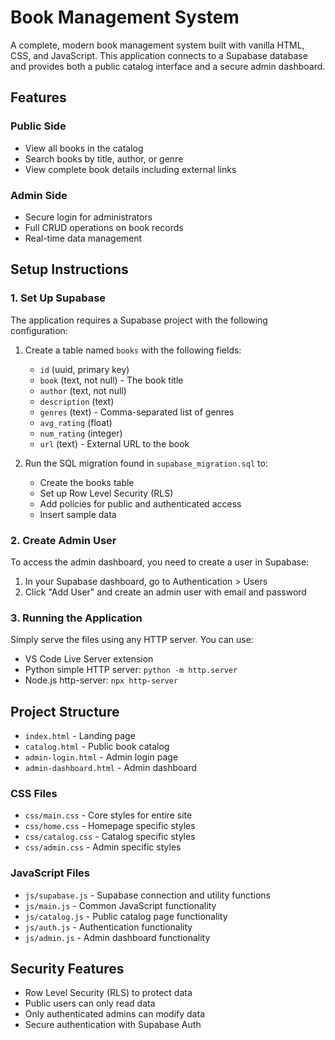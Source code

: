 # Book Management System

A complete, modern book management system built with vanilla HTML, CSS, and JavaScript. This application connects to a Supabase database and provides both a public catalog interface and a secure admin dashboard.

## Features

### Public Side
- View all books in the catalog
- Search books by title, author, or genre
- View complete book details including external links

### Admin Side
- Secure login for administrators
- Full CRUD operations on book records
- Real-time data management

## Setup Instructions

### 1. Set Up Supabase

The application requires a Supabase project with the following configuration:

1. Create a table named `books` with the following fields:
   - `id` (uuid, primary key)
   - `book` (text, not null) - The book title
   - `author` (text, not null)
   - `description` (text)
   - `genres` (text) - Comma-separated list of genres
   - `avg_rating` (float)
   - `num_rating` (integer)
   - `url` (text) - External URL to the book

2. Run the SQL migration found in `supabase_migration.sql` to:
   - Create the books table
   - Set up Row Level Security (RLS)
   - Add policies for public and authenticated access
   - Insert sample data

### 2. Create Admin User

To access the admin dashboard, you need to create a user in Supabase:

1. In your Supabase dashboard, go to Authentication > Users
2. Click "Add User" and create an admin user with email and password

### 3. Running the Application

Simply serve the files using any HTTP server. You can use:

- VS Code Live Server extension
- Python simple HTTP server: `python -m http.server`
- Node.js http-server: `npx http-server`

## Project Structure

- `index.html` - Landing page
- `catalog.html` - Public book catalog
- `admin-login.html` - Admin login page
- `admin-dashboard.html` - Admin dashboard

### CSS Files
- `css/main.css` - Core styles for entire site
- `css/home.css` - Homepage specific styles
- `css/catalog.css` - Catalog specific styles
- `css/admin.css` - Admin specific styles

### JavaScript Files
- `js/supabase.js` - Supabase connection and utility functions
- `js/main.js` - Common JavaScript functionality
- `js/catalog.js` - Public catalog page functionality
- `js/auth.js` - Authentication functionality
- `js/admin.js` - Admin dashboard functionality

## Security Features

- Row Level Security (RLS) to protect data
- Public users can only read data
- Only authenticated admins can modify data
- Secure authentication with Supabase Auth